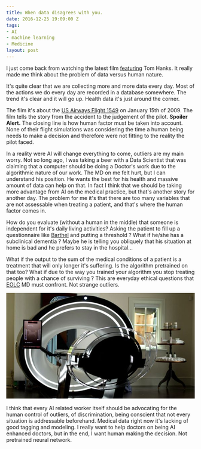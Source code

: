 ```yaml
---
title: When data disagrees with you.
date: 2016-12-25 19:09:00 Z
tags:
- AI
- machine learning
- Medicine
layout: post
---
```


I just come back from watching the latest film
[featuring](https://en.wikipedia.org/wiki/Sully_(film)) Tom Hanks. It really
made me think about the problem of data versus human nature.

It's quite clear that we are collecting more and more data every day.  Most of
the actions we do every day are recorded in a database somewhere. The trend
it's clear and it will go up. Health data it's just around the corner.

The film it's about the [US Airways Flight
1549](https://en.wikipedia.org/wiki/US_Airways_Flight_1549) on January 15th of
2009. The film tells the story from the accident to the judgement of the pilot.
**Spoiler Alert.** The closing line is how human factor must be taken into
account. None of their flight simulations was considering the time a human
being needs to make a decision and therefore were not fitting to the reality
the pilot faced.

In a reality were AI will change everything to come, outliers are my main
worry. Not so long ago, I was taking a beer with a Data Scientist that was
claiming that a computer should be doing a Doctor's work due to the algorithmic
nature of our work. The MD on me felt hurt, but I can understand his position.
He wants the best for his health and massive amount of data can help on that.
In fact I think that we should be taking more advantage from AI on the medical
practice, but that's another story for another day. The problem for me it's
that there are too many variables that are not assessable when treating a
patient, and that's where the human factor comes in.

How do you evaluate (without a human in the middle) that someone is independent
for it's daily living activities? Asking the patient to fill up a questionnaire
like [Barthel](https://en.wikipedia.org/wiki/Barthel_scale) and putting a
threshold ? What if he/she has a subclinical dementia ? Maybe he is telling you
obliquely that his situation at home is bad and he prefers to stay in the
hospital...

What if the output to the sum of the medical conditions of a patient is a
treatment that will only longer it's suffering. Is the algorithm pretrained on
that too? What if due to the way you trained your algorithm you stop treating
people with a chance of surviving ? This are everyday ethical questions that
[EOLC](https://en.wikipedia.org/wiki/End-of-life_care) MD must confront. Not
strange outliers.

![db19e426beae41ead9b612243ce92248.jpg](/assets/images/uploads/db19e426beae41ead9b612243ce92248.jpg)

I think that every AI related worker itself should be advocating for the human
control of outliers, of discrimination, being conscient that not every
situation is addressable beforehand. Medical data right now it's lacking of
good tagging and modeling. I really want to help doctors on being AI enhanced
doctors, but in the end, I want human making the decision. Not pretrained
neural network.
